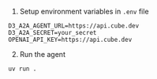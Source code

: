 1. Setup environment variables in `.env` file
```
D3_A2A_AGENT_URL=https://api.cube.dev
D3_A2A_SECRET=your_secret
OPENAI_API_KEY=https://api.cube.dev
```
2. Run the agent
```
uv run .
```
